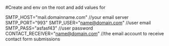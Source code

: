 #Create and env on the root and add values for

SMTP_HOST="mail.domainname.com" //your email server
SMTP_PORT="993"
SMTP_USER="name@domain.com" //user email
SMTP_PASS="asfasf43" //user password
CONTACT_RECEIVER="name@domain.com" //the email account to receive contact form submissions
